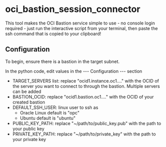 # oci_bastion_session_connector
This tool makes the OCI Bastion service simple to use - no console login required - just run the interactive script from your terminal, then paste the ssh command that is copied to your clipboard!

## Configuration
To begin, ensure there is a bastion in the target subnet.

In the python code, edit values in the --- Configuration --- section
- TARGET_SERVERS list: replace "ocid1.instance.oc1...." with the OCID of the server you want to connect to through the bastion. Multiple servers can be added
- BASTION_OCID: replace "ocid1.bastion.oc1...." with the OCID of your created bastion
- DEFAULT_SSH_USER: linux user to ssh as
  - Oracle Linux default is "opc"
  - Ubuntu default is "ubuntu"
- PUBLIC_KEY_PATH: replace "~/path/to/public_key.pub" with the path to your public key
- PRIVATE_KEY_PATH: replace "~/path/to/private_key" with the path to your private key
